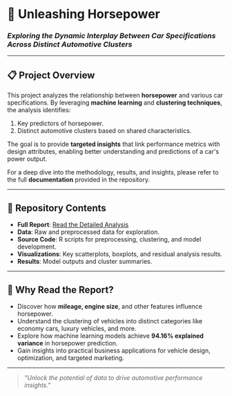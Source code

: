 # 🚀 **Unleashing Horsepower**
### *Exploring the Dynamic Interplay Between Car Specifications Across Distinct Automotive Clusters*

---

## 📋 **Project Overview**
This project analyzes the relationship between **horsepower** and various car specifications. By leveraging **machine learning** and **clustering techniques**, the analysis identifies:
1. Key predictors of horsepower.
2. Distinct automotive clusters based on shared characteristics.

The goal is to provide **targeted insights** that link performance metrics with design attributes, enabling better understanding and predictions of a car's power output.

For a deep dive into the methodology, results, and insights, please refer to the full **documentation** provided in the repository.

---

## 📂 **Repository Contents**
- **Full Report**: [Read the Detailed Analysis](./Unleashing_Horsepower.pdf)
- **Data**: Raw and preprocessed data for exploration.
- **Source Code**: R scripts for preprocessing, clustering, and model development.
- **Visualizations**: Key scatterplots, boxplots, and residual analysis results.
- **Results**: Model outputs and cluster summaries.

---

## 🧩 **Why Read the Report?**
- Discover how **mileage, engine size**, and other features influence horsepower.
- Understand the clustering of vehicles into distinct categories like economy cars, luxury vehicles, and more.
- Explore how machine learning models achieve **94.16% explained variance** in horsepower prediction.
- Gain insights into practical business applications for vehicle design, optimization, and targeted marketing.

---

> *"Unlock the potential of data to drive automotive performance insights."*
